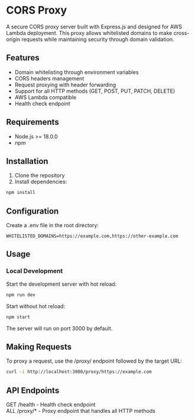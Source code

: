 # CORS Proxy

A secure CORS proxy server built with Express.js and designed for AWS Lambda deployment. This proxy allows whitelisted domains to make cross-origin requests while maintaining security through domain validation.

## Features

- Domain whitelisting through environment variables
- CORS headers management
- Request proxying with header forwarding
- Support for all HTTP methods (GET, POST, PUT, PATCH, DELETE)
- AWS Lambda compatible
- Health check endpoint

## Requirements

- Node.js >= 18.0.0
- npm

## Installation

1. Clone the repository
2. Install dependencies:
```sh
npm install
```

## Configuration
Create a .env file in the root directory:

```
WHITELISTED_DOMAINS=https://example.com,https://other-example.com
```

## Usage
### Local Development
Start the development server with hot reload:

```sh
npm run dev
```

Start without hot reload:

```sh
npm start
```

The server will run on port 3000 by default.

## Making Requests
To proxy a request, use the /proxy/ endpoint followed by the target URL:

```sh
curl -i http://localhost:3000/proxy/https://example.com
```

## API Endpoints
GET /health - Health check endpoint  
ALL /proxy/* - Proxy endpoint that handles all HTTP methods
